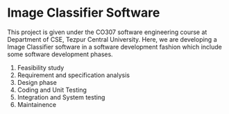 # Image Classifier Software
This project is given under the CO307 software engineering course at Department of CSE, Tezpur Central University. Here, we are developing a Image Classifier software in a software development fashion which include some software development phases.  
1. Feasibility study  
2. Requirement and specification analysis  
3. Design phase  
4. Coding and Unit Testing  
5. Integration and System testing
6. Maintainence
